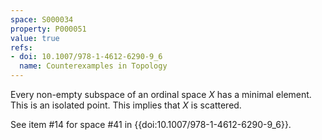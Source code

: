 ```yaml
---
space: S000034
property: P000051
value: true
refs:
- doi: 10.1007/978-1-4612-6290-9_6
  name: Counterexamples in Topology
---
```


Every non-empty subspace of an ordinal space $X$ has a minimal element. This is an isolated point. This implies that $X$ is scattered.

See item #14 for space #41 in {{doi:10.1007/978-1-4612-6290-9_6}}.
